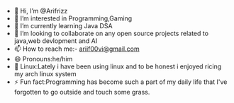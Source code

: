 - 👋 Hi, I’m @Arifrizz
- 👀 I’m interested in Programming,Gaming 
- 🌱 I’m currently learning Java DSA
- 💞️ I’m looking to collaborate on any open source projects related to java,web devlopment and AI
- 📫 How to reach me:- ariif00vi@gmail.com
- 😄 Pronouns:he/him
- 🍚 Linux:Lately i have been using linux and to be honest i enjoyed ricing my arch linux system
- ⚡ Fun fact:Programming has become such a part of my daily life that I've forgotten to go outside and touch some grass.

<!---
Arifrizz/Arifrizz is a ✨ special ✨ repository because its `README.md` (this file) appears on your GitHub profile.
You can click the Preview link to take a look at your changes.
--->
